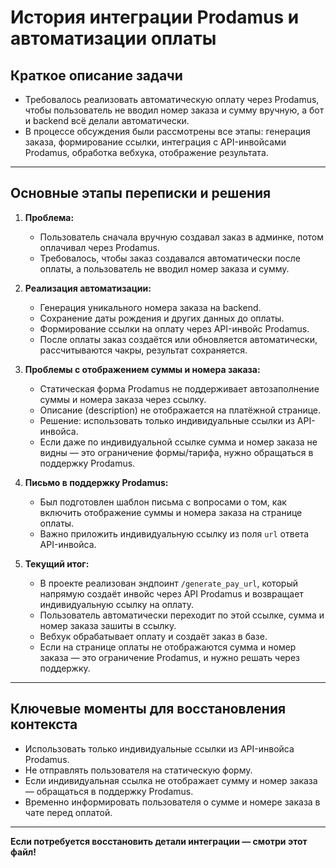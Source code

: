 # История интеграции Prodamus и автоматизации оплаты

## Краткое описание задачи

- Требовалось реализовать автоматическую оплату через Prodamus, чтобы пользователь не вводил номер заказа и сумму вручную, а бот и backend всё делали автоматически.
- В процессе обсуждения были рассмотрены все этапы: генерация заказа, формирование ссылки, интеграция с API-инвойсами Prodamus, обработка вебхука, отображение результата.

---

## Основные этапы переписки и решения

1. **Проблема:**
   - Пользователь сначала вручную создавал заказ в админке, потом оплачивал через Prodamus.
   - Требовалось, чтобы заказ создавался автоматически после оплаты, а пользователь не вводил номер заказа и сумму.

2. **Реализация автоматизации:**
   - Генерация уникального номера заказа на backend.
   - Сохранение даты рождения и других данных до оплаты.
   - Формирование ссылки на оплату через API-инвойс Prodamus.
   - После оплаты заказ создаётся или обновляется автоматически, рассчитываются чакры, результат сохраняется.

3. **Проблемы с отображением суммы и номера заказа:**
   - Статическая форма Prodamus не поддерживает автозаполнение суммы и номера заказа через ссылку.
   - Описание (description) не отображается на платёжной странице.
   - Решение: использовать только индивидуальные ссылки из API-инвойса.
   - Если даже по индивидуальной ссылке сумма и номер заказа не видны — это ограничение формы/тарифа, нужно обращаться в поддержку Prodamus.

4. **Письмо в поддержку Prodamus:**
   - Был подготовлен шаблон письма с вопросами о том, как включить отображение суммы и номера заказа на странице оплаты.
   - Важно приложить индивидуальную ссылку из поля `url` ответа API-инвойса.

5. **Текущий итог:**
   - В проекте реализован эндпоинт `/generate_pay_url`, который напрямую создаёт инвойс через API Prodamus и возвращает индивидуальную ссылку на оплату.
   - Пользователь автоматически переходит по этой ссылке, сумма и номер заказа зашиты в ссылку.
   - Вебхук обрабатывает оплату и создаёт заказ в базе.
   - Если на странице оплаты не отображаются сумма и номер заказа — это ограничение Prodamus, и нужно решать через поддержку.

---

## Ключевые моменты для восстановления контекста

- Использовать только индивидуальные ссылки из API-инвойса Prodamus.
- Не отправлять пользователя на статическую форму.
- Если индивидуальная ссылка не отображает сумму и номер заказа — обращаться в поддержку Prodamus.
- Временно информировать пользователя о сумме и номере заказа в чате перед оплатой.

---

**Если потребуется восстановить детали интеграции — смотри этот файл!** 